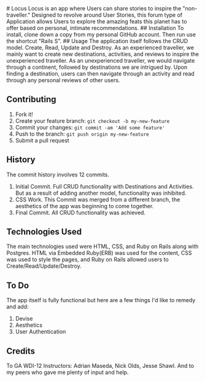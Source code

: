<snippet>
 <content>
# Locus
Locus is an app where Users can share stories to inspire the "non-traveller." Designed to revolve around User Stories, this forum type of Application allows Users to explore the amazing feats this planet has to offer based on personal, intimate recommendations.
## Installation
To install, clone down a copy from my personal GitHub account. Then run use the shortcut "Rails S".
## Usage
The application itself follows the CRUD model. Create, Read, Update and Destroy. As an experienced traveller, we mainly want to create new destinations, activities, and reviews to inspire the unexperienced traveller. As an unexperienced traveller, we would navigate through a continent, followed by destinations we are intrigued by. Upon finding a destination, users can then navigate through an activity and read through any personal reviews of other users.

## Contributing
1. Fork it!
2. Create your feature branch: `git checkout -b my-new-feature`
3. Commit your changes: `git commit -am 'Add some feature'`
4. Push to the branch: `git push origin my-new-feature`
5. Submit a pull request

## History
The commit history involves 12 commits.
  1. Initial Commit. Full CRUD functionality with Destinations and Activities. But as a result of adding another model, functionality was inhibited.
  2. CSS Work. This Commit was merged from a different branch, the aesthetics of the app was beginning to come together.
  3. Final Commit. All CRUD functionality was achieved.

## Technologies Used
The main technologies used were HTML, CSS, and Ruby on Rails along with Postgres. HTML via Embedded Ruby(ERB) was used for the content, CSS was used to style the pages, and Ruby on Rails allowed users to Create/Read/Update/Destroy.

## To Do
The app itself is fully functional but here are a few things I'd like to remedy and add:
  1. Devise
  2. Aesthetics
  3. User Authentication
  
## Credits
To GA WDI-12 Instructors: Adrian Maseda, Nick Olds, Jesse Shawl.
And to my peers who gave me plenty of input and help.
</content>

</snippet>
